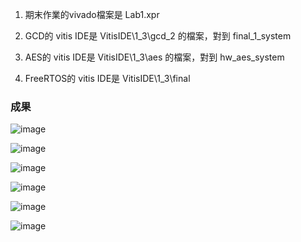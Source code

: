 1. 期末作業的vivado檔案是 Lab1.xpr

2. GCD的 vitis IDE是 VitisIDE\1_3\gcd_2 的檔案，對到 final_1_system 

3. AES的 vitis IDE是 VitisIDE\1_3\aes 的檔案，對到 hw_aes_system

4. FreeRTOS的 vitis IDE是 VitisIDE\1_3\final
### 成果


![image](https://github.com/amstudnet/-Embedded-Operating-Systems/blob/main/lab5-1.png)

![image](https://github.com/amstudnet/-Embedded-Operating-Systems/blob/main/lab5-2.png)

![image](https://github.com/amstudnet/-Embedded-Operating-Systems/blob/main/lab5-3.png)

![image](https://github.com/amstudnet/-Embedded-Operating-Systems/blob/main/lab5-4.png)

![image](https://github.com/amstudnet/-Embedded-Operating-Systems/blob/main/lab5-5.png)

![image](https://github.com/amstudnet/-Embedded-Operating-Systems/blob/main/lab5.png)


